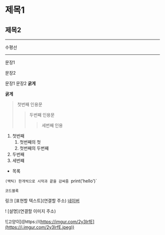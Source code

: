 # 제목1
## 제목2

---
수평선
***

문장1

문장2

문장1  문장2
**굵게**

__굵게__
> 첫번째 인용문
>> 두번째 인용문
>>> 세번째 인용


1. 첫번째
   1. 첫번째의 첫
   2. 첫번째의 두번쨰
2. 두번째
3. 세번쨰

* 목록

`(백틱) 한개씩으로 시작과 끝을 감싸줌
`print('hello')`

```
코드블록

```
링크
[표현할 텍스트](연결할 주소)
[네이버](https://naver.com)

! [설명](연결할 이미지 주소)

![고양이]([https://(https://imgur.com/2y3lrfE](https://i.imgur.com/2y3lrfE.jpeg))
